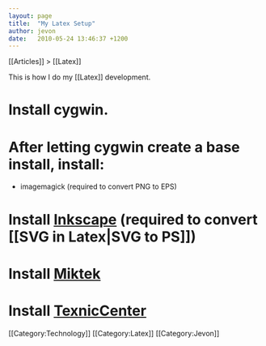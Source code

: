 ```yaml
---
layout: page
title:  "My Latex Setup"
author: jevon
date:   2010-05-24 13:46:37 +1200
---
```


[[Articles]] > [[Latex]]

This is how I do my [[Latex]] development.

# Install cygwin.
# After letting cygwin create a base install, install:
  * imagemagick (required to convert PNG to EPS)
# Install <a href="http://www.inkscape.org">Inkscape</a> (required to convert [[SVG in Latex|SVG to PS]])
# Install <a href="http://www.miktex.org/2.7/setup">Miktek</a>
# Install <a href="http://www.toolscenter.org/">TexnicCenter</a>

[[Category:Technology]]
[[Category:Latex]]
[[Category:Jevon]]